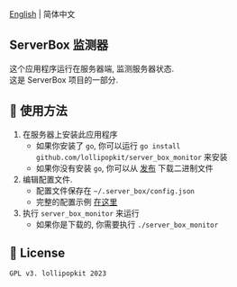 [English](README.md) | 简体中文

## ServerBox 监测器
这个应用程序运行在服务器端, 监测服务器状态.  
这是 ServerBox 项目的一部分.

## 📖 使用方法
1. 在服务器上安装此应用程序
    - 如果你安装了 `go`, 你可以运行 `go install github.com/lollipopkit/server_box_monitor` 来安装
    - 如果你没有安装 `go`, 你可以从 [发布](https://github.com/lollipopkit/server_box_monitor/releases) 下载二进制文件
2. 编辑配置文件.
    - 配置文件保存在 `~/.server_box/config.json`
    - 完整的配置示例 [在这里](CONFIG_zh.jsonc)
3. 执行 `server_box_monitor` 来运行
    - 如果你是下载的, 你需要执行 `./server_box_monitor`

## 🔖 License
`GPL v3. lollipopkit 2023`